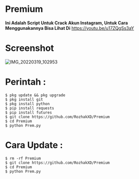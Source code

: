 # Premium

**Ini Adalah Script Untuk Crack Akun Instagram, Untuk Cara Menggunakannya Bisa Lihat Di** https://youtu.be/u17ZQgSs3aY

# Screenshot
![IMG_20220319_102953](https://user-images.githubusercontent.com/65714340/159227410-afdbb075-da8a-4c12-ae28-64efc6e1c22b.jpg)

# Perintah :
    $ pkg update && pkg upgrade
    $ pkg install git
    $ pkg install python
    $ pip install requests
    $ pip install futures
    $ git clone https://github.com/RozhakXD/Premium
    $ cd Premium
    $ python Prem.py
# Cara Update :
    $ rm -rf Premium
    $ git clone https://github.com/RozhakXD/Premium
    $ cd Premium
    $ python Prem.py
